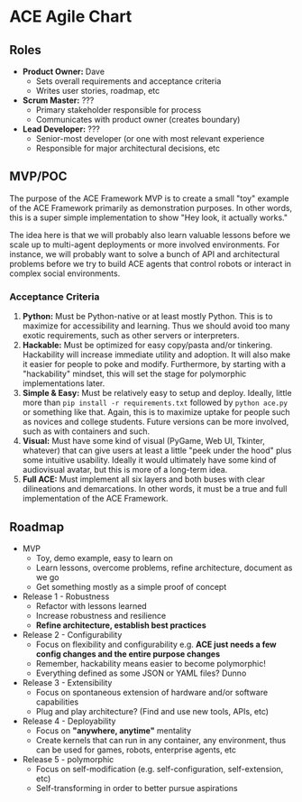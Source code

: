 # ACE Agile Chart

## Roles

- **Product Owner:** Dave
  - Sets overall requirements and acceptance criteria
  - Writes user stories, roadmap, etc
- **Scrum Master:** ???
  - Primary stakeholder responsible for process
  - Communicates with product owner (creates boundary)
- **Lead Developer:** ???
  - Senior-most developer (or one with most relevant experience
  - Responsible for major architectural decisions, etc

## MVP/POC

The purpose of the ACE Framework MVP is to create a small "toy" example of the ACE Framework primarily as demonstration purposes. In other words, this is a super simple implementation to show "Hey look, it actually works."

The idea here is that we will probably also learn valuable lessons before we scale up to multi-agent deployments or more involved environments. For instance, we will probably want to solve a bunch of API and architectural problems before we try to build ACE agents that control robots or interact in complex social environments. 

### Acceptance Criteria

1. **Python:** Must be Python-native or at least mostly Python. This is to maximize for accessibility and learning. Thus we should avoid too many exotic requirements, such as other servers or interpreters. 
2. **Hackable:** Must be optimized for easy copy/pasta and/or tinkering. Hackability will increase immediate utility and adoption. It will also make it easier for people to poke and modify. Furthermore, by starting with a "hackability" mindset, this will set the stage for polymorphic implementations later. 
3. **Simple & Easy:** Must be relatively easy to setup and deploy. Ideally, little more than `pip install -r requirements.txt` followed by `python ace.py` or something like that. Again, this is to maximize uptake for people such as novices and college students. Future versions can be more involved, such as with containers and such.
4. **Visual:** Must have some kind of visual (PyGame, Web UI, Tkinter, whatever) that can give users at least a little "peek under the hood" plus some intuitive usability. Ideally it would ultimately have some kind of audiovisual avatar, but this is more of a long-term idea. 
5. **Full ACE:** Must implement all six layers and both buses with clear dilineations and demarcations. In other words, it must be a true and full implementation of the ACE Framework. 

## Roadmap

- MVP
  - Toy, demo example, easy to learn on
  - Learn lessons, overcome problems, refine architecture, document as we go
  - Get something mostly as a simple proof of concept
- Release 1 - Robustness
  - Refactor with lessons learned
  - Increase robustness and resilience
  - **Refine architecture, establish best practices**
- Release 2 - Configurability
  - Focus on flexibility and configurability e.g. **ACE just needs a few config changes and the entire purpose changes**
  - Remember, hackability means easier to become polymorphic!
  - Everything defined as some JSON or YAML files? Dunno
- Release 3 - Extensibility
  - Focus on spontaneous extension of hardware and/or software capabilities
  - Plug and play architecture? (Find and use new tools, APIs, etc)
- Release 4 - Deployability
  - Focus on **"anywhere, anytime"** mentality
  - Create kernels that can run in any container, any environment, thus can be used for games, robots, enterprise agents, etc
- Release 5 - polymorphic
  - Focus on self-modification (e.g. self-configuration, self-extension, etc)
  - Self-transforming in order to better pursue aspirations
